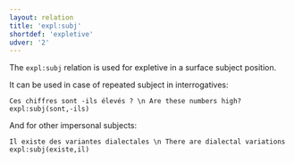 ```yaml
---
layout: relation
title: 'expl:subj'
shortdef: 'expletive'
udver: '2'
---
```


The `expl:subj` relation is used for expletive in a surface subject position.

It can be used in case of repeated subject in interrogatives:

~~~ sdparse
Ces chiffres sont -ils élevés ? \n Are these numbers high?
expl:subj(sont,-ils)
~~~

And for other impersonal subjects:

~~~ sdparse
Il existe des variantes dialectales \n There are dialectal variations
expl:subj(existe,il)
~~~
<!-- Interlanguage links updated So kvě 14 19:03:35 CEST 2022 -->

